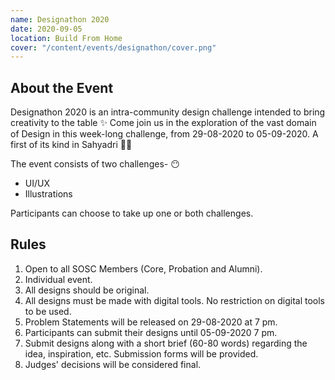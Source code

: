 ```yaml
---
name: Designathon 2020
date: 2020-09-05
location: Build From Home
cover: "/content/events/designathon/cover.png"
---
```


## About the Event

Designathon 2020 is an intra-community design challenge intended to bring creativity to the table ✨ Come join us in the exploration of the vast domain of Design in this week-long challenge, from 29-08-2020 to 05-09-2020. A first of its kind in Sahyadri 🙌🏼

The event consists of two challenges- 😶

- UI/UX
- Illustrations

Participants can choose to take up one or both challenges.

## Rules

1. Open to all SOSC Members (Core, Probation and Alumni).
2. Individual event.
3. All designs should be original.
4. All designs must be made with digital tools. No restriction on digital tools to be used.
5. Problem Statements will be released on 29-08-2020 at 7 pm.
6. Participants can submit their designs until 05-09-2020 7 pm.
7. Submit designs along with a short brief (60-80 words) regarding the idea, inspiration, etc. Submission forms will be provided.
8. Judges' decisions will be considered final.
